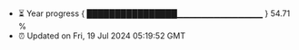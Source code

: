 - ⏳ Year progress { ████████████████▁▁▁▁▁▁▁▁▁▁▁▁▁▁ } 54.71 %
- ⏰ Updated on Fri, 19 Jul 2024 05:19:52 GMT

